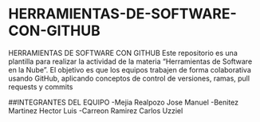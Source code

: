 # HERRAMIENTAS-DE-SOFTWARE-CON-GITHUB
HERRAMIENTAS DE SOFTWARE CON GITHUB  Este repositorio es una plantilla para realizar la actividad de la materia “Herramientas de Software en la Nube”. El objetivo es que los equipos trabajen de forma colaborativa usando GitHub, aplicando conceptos de control de versiones, ramas, pull requests y commits

##INTEGRANTES DEL EQUIPO
-Mejia Realpozo Jose Manuel
-Benitez Martinez Hector Luis
-Carreon Ramirez Carlos Uzziel
